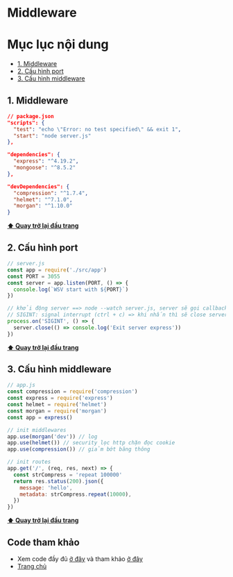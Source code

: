 # Middleware

# Mục lục nội dung

- [1. Middleware](#1-middleware)
- [2. Cấu hình port](#2-cấu-hình-port)
- [3. Cấu hình middleware](#3-cấu-hình-middleware)

## 1. Middleware

```json
// package.json
"scripts": {
  "test": "echo \"Error: no test specified\" && exit 1",
  "start": "node server.js"
},

"dependencies": {
  "express": "^4.19.2",
  "mongoose": "^8.5.2"
},

"devDependencies": {
  "compression": "^1.7.4",
  "helmet": "^7.1.0",
  "morgan": "^1.10.0"
}
```

**[⬆ Quay trở lại đầu trang](#mục-lục-nội-dung)**

## 2. Cấu hình port

```js
// server.js
const app = require('./src/app')
const PORT = 3055
const server = app.listen(PORT, () => {
  console.log(`WSV start with ${PORT}`)
})

// khởi động server ==> node --watch server.js, server sẽ gọi callback và trả về thông báo
// SIGINT: signal interrupt (ctrl + c) => khi nhấn thì sẽ close server
process.on('SIGINT', () => {
  server.close(() => console.log('Exit server express'))
})
```

**[⬆ Quay trở lại đầu trang](#mục-lục-nội-dung)**

## 3. Cấu hình middleware

```js
// app.js
const compression = require('compression')
const express = require('express')
const helmet = require('helmet')
const morgan = require('morgan')
const app = express()

// init middlewares
app.use(morgan('dev')) // log
app.use(helmet()) // security lọc http chặn đọc cookie
app.use(compression()) // giảm bớt băng thông

// init routes
app.get('/', (req, res, next) => {
  const strCompress = 'repeat 100000'
  return res.status(200).json({
    message: 'hello',
    metadata: strCompress.repeat(10000),
  })
})
```

**[⬆ Quay trở lại đầu trang](#mục-lục-nội-dung)**

## Code tham khảo

- Xem code đầy đủ [ở đây](https://github.com/thonghp/ecommerce-node-js/commit/620fc94b6cb1f4ef9e144fdbdd636fc4a115c475#diff-c72a907ac323cd2f334ed0e2bd07d15ab62581c4753660c8a0d1c681b30be4b6R22) và tham khảo [ở đây](https://gitlab.com/series-about-programming/nodejs/nodejs-core/-/blob/main/day001.md)
- [Trang chủ](../README.md)
